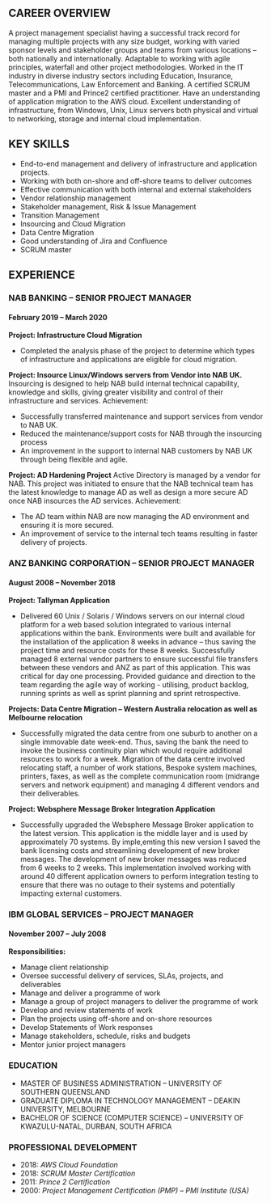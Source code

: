 ## CAREER OVERVIEW

A project management specialist having a successful track record for managing multiple projects with any size budget, working with varied sponsor levels and stakeholder groups and teams from various locations – both nationally and internationally. Adaptable to working with agile principles, waterfall and other project methodologies. Worked in the IT industry in diverse industry sectors including Education, Insurance, Telecommunications, Law Enforcement and Banking. A certified SCRUM master and a PMI and Prince2 certified practitioner. Have an understanding of application migration to the AWS cloud.
Excellent understanding of infrastructure, from Windows, Unix, Linux servers both physical and virtual to networking, storage and internal cloud implementation.

## KEY SKILLS

-	End-to-end management and delivery of infrastructure and application projects.
-	Working with both on-shore and off-shore teams to deliver outcomes
-	Effective communication with both internal and external stakeholders 
-	Vendor relationship management 
-	Stakeholder management, Risk & Issue Management
-	Transition Management
-	Insourcing and Cloud Migration
-	Data Centre Migration
-	Good understanding of Jira and Confluence
-	SCRUM master

## EXPERIENCE
### NAB BANKING – SENIOR PROJECT MANAGER
#### February 2019 – March 2020

**Project: Infrastructure Cloud Migration**
-	Completed the analysis phase of the project to determine which types of infrastructure and applications are eligible for cloud migration.

**Project: Insource Linux/Windows servers from Vendor into NAB UK.**
Insourcing is designed to help NAB build internal technical capability, knowledge and skills, giving greater visibility and control of their infrastructure and services.
Achievement: 
-	Successfully transferred maintenance and support services from vendor to NAB UK.
-	Reduced the maintenance/support costs for NAB through the insourcing process
-	An improvement in the support to internal NAB customers by NAB UK through being flexible and agile.

**Project: AD Hardening Project**
Active Directory is managed by a vendor for NAB. This project was initiated to ensure that the NAB technical team has the latest knowledge to manage AD as well as design a more secure AD once NAB insources the AD services.
Achievement:
-	The AD team within NAB are now managing the AD environment and ensuring it is more secured.
-	An improvement of service to the internal tech teams resulting in faster delivery of projects.



### ANZ BANKING CORPORATION – SENIOR PROJECT MANAGER ###
#### August 2008 – November 2018 ####

**Project: Tallyman Application**
- Delivered 60 Unix / Solaris / Windows servers on our internal cloud platform for a web based solution integrated to various internal applications within the bank. Environments were built and available for the installation of the application 8 weeks in advance – thus saving the project time and resource costs for these 8 weeks.
Successfully managed 8 external vendor partners to ensure successful file transfers between these vendors and ANZ as part of this application. This was critical for day one processing.
Provided guidance and direction to the team regarding the agile way of working - utilising, product backlog, running sprints as well as sprint planning and sprint retrospective.

**Projects: Data Centre Migration – Western Australia relocation as well as Melbourne relocation**
- Successfully migrated the data centre from one suburb to another on a single immovable date week-end. Thus, saving the bank the need to invoke the business continuity plan which would require additional resources to work for a week. Migration of the data centre involved relocating staff, a number of work stations, Bespoke system machines, printers, faxes, as well as the complete communication room (midrange servers and network equipment) and managing 4 different vendors and their deliverables.

**Project: Websphere Message Broker Integration Application**
- Successfully upgraded the Websphere Message Broker application to the latest version. This application is the middle layer and is used by approximately 70 systems. By imple,emting this new version I saved  the bank licensing costs and streamlining development of new broker messages. The development of new broker messages was reduced from 6 weeks to 2 weeks.
This implementation involved working with around 40 different application owners to perform integration testing to ensure that there was no outage to their systems and potentially impacting external customers.

### IBM GLOBAL SERVICES – PROJECT MANAGER ###
#### November 2007 – July 2008 ####
**Responsibilities:**
-	Manage client relationship
-	Oversee successful delivery of services, SLAs, projects, and deliverables
-	Manage and deliver a programme of work
-	Manage a group of project managers to deliver the programme of work
-	Develop and review statements of work
-	Plan the projects using off-shore and on-shore resources
-	Develop Statements of Work responses
-	Manage stakeholders, schedule, risks and budgets
-	Mentor junior project managers

### EDUCATION ###
- MASTER OF BUSINESS ADMINISTRATION – UNIVERSITY OF SOUTHERN QUEENSLAND
- GRADUATE DIPLOMA IN TECHNOLOGY MANAGEMENT – DEAKIN UNIVERSITY, MELBOURNE
- BACHELOR OF SCIENCE (COMPUTER SCIENCE) – UNIVERSITY OF KWAZULU-NATAL, DURBAN, SOUTH AFRICA

### PROFESSIONAL DEVELOPMENT ###
- 2018:	_AWS Cloud Foundation_ 
- 2018:	_SCRUM Master Certification_
- 2011:	_Prince 2 Certification_
- 2000: _Project Management Certification (PMP) – PMI Institute (USA)_




